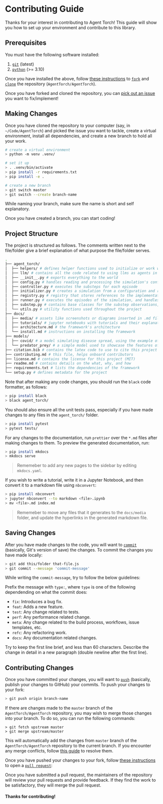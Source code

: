 # Contributing Guide

Thanks for your interest in contributing to Agent Torch! This guide will show
you how to set up your environment and contribute to this library.

## Prerequisites

You must have the following software installed:

1. [`git`](https://github.com/git-guides/install-git) (latest)
2. [`python`](https://wiki.python.org/moin/BeginnersGuide/Download) (>= 3.10)

Once you have installed the above, follow
[these instructions](https://docs.github.com/en/get-started/quickstart/fork-a-repo)
to
[`fork`](https://docs.github.com/en/pull-requests/collaborating-with-pull-requests/working-with-forks)
and [`clone`](https://github.com/git-guides/git-clone) the repository
(`AgentTorch/AgentTorch`).

Once you have forked and cloned the repository, you can
[pick out an issue](https://github.com/AgentTorch/AgentTorch/issues?q=is%3Aissue+is%3Aopen+sort%3Aupdated-desc)
you want to fix/implement!

## Making Changes

Once you have cloned the repository to your computer (say, in
`~/Code/AgentTorch`) and picked the issue you want to tackle, create a virtual
environment, install all dependencies, and create a new branch to hold all your
work.

```sh
# create a virtual environment
> python -m venv .venv/

# set it up
> . .venv/bin/activate
> pip install -r requirements.txt
> pip install -e .

# create a new branch
> git switch master
> git switch --create branch-name
```

While naming your branch, make sure the name is short and self explanatory.

Once you have created a branch, you can start coding!

## Project Structure

The project is structured as follows. The comments written next to the
file/folder give a brief explanation of what purpose the file/folder serves.

```sh
.
├── agent_torch/
│  ├── helpers/ # defines helper functions used to initialize or work with the state of the simulation.
│  ├── llm/ # contains all the code related to using llms as agents in the simulation
│  ├── __init__.py # exports everything to the world
│  ├── config.py # handles reading and processing the simulation's configuration
│  ├── controller.py # executes the substeps for each episode
│  ├── initializer.py # creates a simulation from a configuration and registry
│  ├── registry.py # registry that stores references to the implementations of the substeps and helper functions
│  ├── runner.py # executes the episodes of the simulation, and handles its state
│  ├── substep.py # contains base classes for the substep observations, actions and transitions
│  └── utils.py # utility functions used throughout the project
├── docs/
│  ├── media/ # assets like screenshots or diagrams inserted in .md files
│  ├── tutorials/ # jupyter notebooks with tutorials and their explanations
│  ├── architecture.md # the framework's architecture
│  └── install.md # instructions on installing the framework
├── models/
│  ├── covid/ # a model simulating disease spread, using the example of covid 19
│  └── predator_prey/ # a simple model used to showcase the features of the framework
├── citation.bib # contains the latex code to use to cite this project
├── contributing.md # this file, helps onboard contributors
├── license.md # contains the license for this project (MIT)
├── readme.md # contains details on the what, why, and how
├── requirements.txt # lists the dependencies of the framework
└── setup.py # defines metadata for the project
```

Note that after making any code changes, you should run the `black` code
formatter, as follows:

```sh
> pip install black
> black agent_torch/
```

You should also ensure all the unit tests pass, especially if you have made
changes to any files in the `agent_torch/` folder.

```sh
> pip install pytest
> pytest tests/
```

For any changes to the documentation, run `prettier` over the `*.md` files after
making changes to them. To preview the generated documentation, run:

```sh
> pip install mkdocs
> mkdocs serve
```

> Rememeber to add any new pages to the sidebar by editing `mkdocs.yaml`.

If you wish to write a tutorial, write it in a Jupyter Notebook, and then
convert it to a markdown file using `nbconvert`:

```sh
> pip install nbconvert
> jupyter nbconvert --to markdown <file>.ipynb
> mv <file>.md index.md
```

> Rememeber to move any files that it generates to the `docs/media` folder, and
> update the hyperlinks in the generated markdown file.

## Saving Changes

After you have made changes to the code, you will want to
[`commit`](https://github.com/git-guides/git-commit) (basically, Git's version
of save) the changes. To commit the changes you have made locally:

```sh
> git add this/folder that-file.js
> git commit --message 'commit-message'
```

While writing the `commit-message`, try to follow the below guidelines:

Prefix the message with `type:`, where `type` is one of the following
dependending on what the commit does:

- `fix`: Introduces a bug fix.
- `feat`: Adds a new feature.
- `test`: Any change related to tests.
- `perf`: Any performance related change.
- `meta`: Any change related to the build process, workflows, issue templates,
  etc.
- `refc`: Any refactoring work.
- `docs`: Any documentation related changes.

Try to keep the first line brief, and less than 60 characters. Describe the
change in detail in a new paragraph (double newline after the first line).

## Contributing Changes

Once you have committed your changes, you will want to
[`push`](https://github.com/git-guides/git-push) (basically, publish your
changes to GitHub) your commits. To push your changes to your fork:

```sh
> git push origin branch-name
```

If there are changes made to the `master` branch of the `AgentTorch/AgentTorch`
repository, you may wish to merge those changes into your branch. To do so, you
can run the following commands:

```
> git fetch upstream master
> git merge upstream/master
```

This will automatically add the changes from `master` branch of the
`AgentTorch/AgentTorch` repository to the current branch. If you encounter any
merge conflicts, follow
[this guide](https://docs.github.com/en/pull-requests/collaborating-with-pull-requests/addressing-merge-conflicts/resolving-a-merge-conflict-using-the-command-line)
to resolve them.

Once you have pushed your changes to your fork, follow
[these instructions](https://docs.github.com/en/pull-requests/collaborating-with-pull-requests/proposing-changes-to-your-work-with-pull-requests/creating-a-pull-request-from-a-fork)
to open a
[`pull request`](https://docs.github.com/en/pull-requests/collaborating-with-pull-requests/proposing-changes-to-your-work-with-pull-requests/about-pull-requests):

Once you have submitted a pull request, the maintainers of the repository will
review your pull requests and provide feedback. If they find the work to be
satisfactory, they will merge the pull request.

#### Thanks for contributing!

<!-- This contributing guide was inspired by the Electron project's contributing guide. -->
